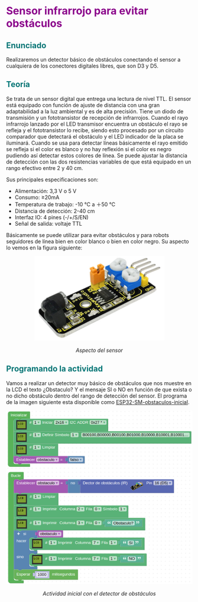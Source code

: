 # <FONT COLOR=#8B008B>Sensor infrarrojo para evitar obstáculos</font>

## <FONT COLOR=#007575>Enunciado</font>
Realizaremos un detector básico de obstáculos conectando el sensor a cualquiera de los conectores digitales libres, que son D3 y D5.

## <FONT COLOR=#007575>Teoría</font>
Se trata de un sensor digital que entrega una lectura de nivel TTL. El sensor está equipado con función de ajuste de distancia con una gran adaptabilidad a la luz ambiental y es de alta precisión. Tiene un diodo de transmisión y un fototransistor de recepción de infrarrojos. Cuando el rayo infrarrojo lanzado por el LED transmisor encuentra un obstáculo el rayo se refleja y el fototransistor lo recibe, siendo esto procesado por un circuito comparador que detectará el obstáculo y el LED indicador de la placa se iluminará. Cuando se usa para detectar líneas básicamente el rayo emitido se refleja si el color es blanco y no hay reflexión si el color es negro pudiendo así detectar estos colores de línea. Se puede ajustar la distancia de detección con las dos resistencias variables de que está equipado en un rango efectivo entre 2 y 40 cm.

Sus principales especificaciones son:

* Alimentación: 3,3 V o 5 V
* Consumo: ≥20mA
* Temperatura de trabajo: -10 ℃ a ＋50 ℃
* Distancia de detección: 2-40 cm
* Interfaz IO: 4 pines (-/+/S/EN)
* Señal de salida: voltaje TTL

Básicamente se puede utilizar para evitar obstáculos y para robots seguidores de línea bien en color blanco o bien en color negro. Su aspecto lo vemos en la figura siguiente:

<center>

![Aspecto del sensor](../img/img/evita-obtaculos/aspecto.png)

*Aspecto del sensor*

</center>

## <FONT COLOR=#007575>Programando la actividad</font>
Vamos a realizar un detector muy básico de obstáculos que nos muestre en la LCD el texto ¿Obstaculo? Y el mensaje SI o NO en función de que exista o no dicho obstáculo dentro del rango de detección del sensor. El programa de la imagen siguiente esta disponible como [ESP32-SM-obstaculos-inicial]().

<center>

![Actividad inicial con el detector de obstáculos](../img/img/evita-obtaculos/Actividad-inicial.png)

*Actividad inicial con el detector de obstáculos*

</center>
